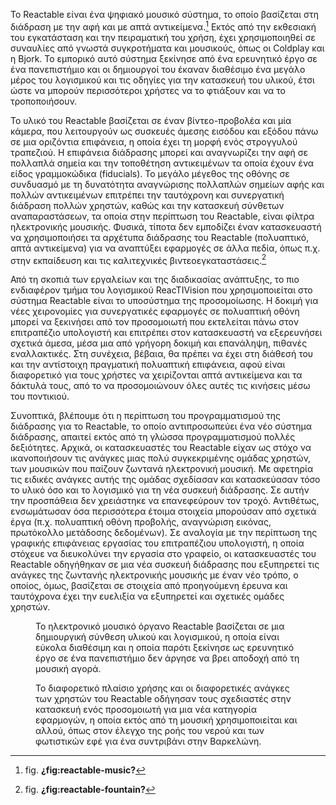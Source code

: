 Το Reactable είναι ένα ψηφιακό μουσικό σύστημα, το οποίο βασίζεται στη
διάδραση με την αφή και με απτά αντικείμενα.[^1] Εκτός από την εκθεσιακή
του εγκατάσταση και την πειραματική του χρήση, έχει χρησιμοποιηθεί σε
συναυλίες από γνωστά συγκροτήματα και μουσικούς, όπως οι Coldplay και η
Bjork. Το εμπορικό αυτό σύστημα ξεκίνησε από ένα ερευνητικό έργο σε ένα
πανεπιστήμιο και οι δημιουργοί του έκαναν διαθέσιμο ένα μεγάλο μέρος του
λογισμικού και τις οδηγίες για την κατασκευή του υλικού, έτσι ώστε να
μπορούν περισσότεροι χρήστες να το φτιάξουν και να το τροποποιήσουν.

Το υλικό του Reactable βασίζεται σε έναν βίντεο-προβολέα και μία κάμερα,
που λειτουργούν ως συσκευές άμεσης εισόδου και εξόδου πάνω σε μια
οριζόντια επιφάνεια, η οποία έχει τη μορφή ενός στρογγυλού τραπεζιού. Η
επιφάνεια διάδρασης μπορεί και αναγνωρίζει την αφή σε πολλαπλά σημεία
και την τοποθέτηση αντικειμένων τα οποία έχουν ένα είδος γραμμοκώδικα
(fiducials). Το μεγάλο μέγεθος της οθόνης σε συνδυασμό με τη δυνατότητα
αναγνώρισης πολλαπλών σημείων αφής και πολλών αντικειμένων επιτρέπει την
ταυτόχρονη και συνεργατική διάδραση πολλών χρηστών, καθώς και την
κατασκευή σύνθετων αναπαραστάσεων, τα οποία στην περίπτωση του
Reactable, είναι φίλτρα ηλεκτρονικής μουσικής. Φυσικά, τίποτα δεν
εμποδίζει έναν κατασκευαστή να χρησιμοποιήσει τα αρχέτυπα διάδρασης του
Reactable (πολυαπτικό, απτά αντικείμενα) για να αναπτύξει εφαρμογές σε
άλλα πεδία, όπως π.χ. στην εκπαίδευση και τις καλιτεχνικές
βιντεοεγκαταστάσεις.[^2]

Από τη σκοπιά των εργαλείων και της διαδικασίας ανάπτυξης, το πιο
ενδιαφέρον τμήμα του λογισμικού ReacTIVision που χρησιμοποιείται στο
σύστημα Reactable είναι το υποσύστημα της προσομοίωσης. Η δοκιμή για
νέες χειρονομίες για συνεργατικές εφαρμογές σε πολυαπτική οθόνη μπορεί
να ξεκινήσει από τον προσομοιωτή που εκτελείται πάνω στον επιτραπέζιο
υπολογιστή και επιτρέπει στον κατασκευαστή να εξερευνήσει σχετικά άμεσα,
μέσα μια από γρήγορη δοκιμή και επανάληψη, πιθανές εναλλακτικές. Στη
συνέχεια, βέβαια, θα πρέπει να έχει στη διάθεσή του και την αντίστοιχη
πραγματική πολυαπτική επιφάνεια, αφού είναι διαφορετικό για τους χρήστες
να χειρίζονται απτά αντικείμενα και τα δάκτυλά τους, από το να
προσομοιώνουν όλες αυτές τις κινήσεις μέσω του ποντικιού.

Συνοπτικά, βλέπουμε ότι η περίπτωση του προγραμματισμού της διάδρασης
για το Reactable, το οποίο αντιπροσωπεύει ένα νέο σύστημα διάδρασης,
απαιτεί εκτός από τη γλώσσα προγραμματισμού πολλές δεξιότητες. Αρχικά,
οι κατασκευαστές του Reactable είχαν ως στόχο να ικανοποιήσουν τις
ανάγκες μιας πολύ συγκεκριμένης ομάδας χρηστών, των μουσικών που παίζουν
ζωντανά ηλεκτρονική μουσική. Με αφετηρία τις ειδικές ανάγκες αυτής της
ομάδας σχεδίασαν και κατασκεύασαν τόσο το υλικό όσο και το λογισμικό για
τη νέα συσκευή διάδρασης. Σε αυτήν την προσπάθεια δεν χρειάστηκε να
επανεφεύρουν τον τροχό. Αντιθέτως, ενσωμάτωσαν όσα περισσότερα έτοιμα
στοιχεία μπορούσαν από σχετικά έργα (π.χ. πολυαπτική οθόνη προβολής,
αναγνώριση εικόνας, πρωτόκολλο μετάδοσης δεδομένων). Σε αναλογία με την
περίπτωση της γραφικής επιφάνειας εργασίας του επιτραπέζιου υπολογιστή,
η οποία στόχευε να διευκολύνει την εργασία στο γραφείο, οι κατασκευαστές
του Reactable οδηγήθηκαν σε μια νέα συσκευή διάδρασης που εξυπηρετεί τις
ανάγκες της ζωντανής ηλεκτρονικής μουσικής με έναν νέο τρόπο, ο οποίος,
όμως, βασίζεται σε στοιχεία από προηγούμενη έρευνα και ταυτόχρονα έχει
την ευελιξία να εξυπηρετεί και σχετικές ομάδες χρηστών.

<figure id="fig:reactable-music">
<figcaption>
Το ηλεκτρονικό μουσικό όργανο Reactable βασίζεται σε μια δημιουργική
σύνθεση υλικού και λογισμικού, η οποία είναι εύκολα διαθέσιμη και η
οποία παρότι ξεκίνησε ως ερευνητικό έργο σε ένα πανεπιστήμιο δεν άργησε
να βρει αποδοχή από τη μουσική αγορά.
</figcaption>
</figure>
<figure id="fig:reactable-fountain">
<figcaption>
Το διαφορετικό πλαίσιο χρήσης και οι διαφορετικές ανάγκες των χρηστών
του Reactable οδήγησαν τους σχεδιαστές στην κατασκευή ενός προσομοιωτή
για μια νέα κατηγορία εφαρμογών, η οποία εκτός από τη μουσική
χρησιμοποιείται και αλλού, όπως στον έλεγχο της ροής του νερού και των
φωτιστικών εφέ για ένα συντριβάνι στην Βαρκελώνη.
</figcaption>
</figure>

[^1]: fig. **¿fig:reactable-music?**

[^2]: fig. **¿fig:reactable-fountain?**

